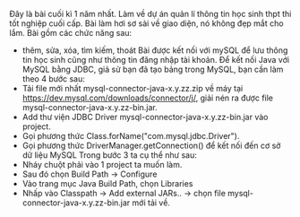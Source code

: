 Đây là bài cuối kì 1 năm nhất. Làm về dự án quản lí thông tin học sinh thpt thi tốt nghiệp cuối cấp. Bài làm hơi sơ sài về giao diện, nó không đẹp mắt cho lắm.
Bài gồm các chức năng sau:
- thêm, sửa, xóa, tìm kiếm, thoát
Bài được kết nối với mySQL để lưu thông tin học sinh cũng như thông tin đăng nhập tài khoản.
Để kết nối Java với MySQL bằng JDBC, giả sử bạn đã tạo bảng trong MySQL, bạn cần làm theo 4 bước sau:
 - Tải file mới nhất mysql-connector-java-x.y.zz.zip về máy tại https://dev.mysql.com/downloads/connector/j/, giải nén ra được file mysql-connector-java-x.y.zz-bin.jar.
 - Add thư viện JDBC Driver mysql-connector-java-x.y.zz-bin.jar vào project.
 - Gọi phương thức Class.forName("com.mysql.jdbc.Driver").
 - Gọi phương thức DriverManager.getConnection() để kết nối đến cơ sở dữ liệu MySQL
Trong bước 3 ta cụ thể như sau: 
  - Nháy chuột phải vào 1 project ta muốn làm.
  - Sau đó chọn Build Path -> Configure
  - Vào trang mục Java Build Path, chọn Libraries
  - Nhấp vào Classpath -> Add external JARs.. -> chọn file mysql-connector-java-x.y.zz-bin.jar mới tải về. 
